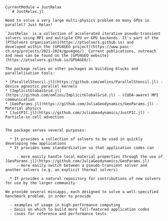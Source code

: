 ```@meta
CurrentModule = JustRelax
```# JustRelax.jl

Need to solve a very large multi-physics problem on many GPUs in parallel? Just Relax!

`JustRelax` is a collection of accelerated iterative pseudo-transient solvers using MPI and multiple CPU or GPU backends. It's part of the [PTSolvers organisation](https://ptsolvers.github.io) and
developed within the [GPU4GEO project](https://www.pasc-ch.org/projects/2021-2024/gpu4geo/). Current publications, outreach and news can be found on the [GPU4GEO website](https://ptsolvers.github.io/GPU4GEO/).

The package relies on other packages as building blocks and parallelisation tools:

* [ParallelStencil.jl](https://github.com/omlins/ParallelStencil.jl) - device agnostic parallel kernels
* [ImplicitGlobalGrid.jl](https://github.com/omlins/ImplicitGlobalGrid.jl) - (CUDA-aware) MPI communication
* [GeoParams.jl](https://github.com/JuliaGeodynamics/GeoParams.jl) - Material physics
* [JustPIC.jl](https://github.com/JuliaGeodynamics/JustPIC.jl) - Particle-in-cell advection


The package serves several purposes:

  * It provides a collection of solvers to be used in quickly developing new applications
  * It provides some standardization so that application codes can

     - more easily handle local material properties through the use of [GeoParams.jl](https://github.com/JuliaGeodynamics/GeoParams.jl)
     - more easily switch between a pseudo-transient solver and another solvers (e.g. an explicit thermal solvers)

  * It provides a natural repository for contributions of new solvers for use by the larger community

We provide several miniapps, each designed to solve a well-specified benchmark problem, in order to provide

  - examples of usage in high-performance computing
  - basis on which to build more full-featured application codes
  - cases for reference and performance tests
